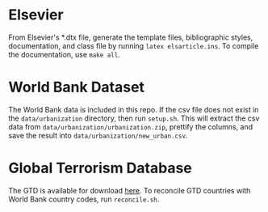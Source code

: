 # Elsevier
From Elsevier's *.dtx file, generate the template files, bibliographic styles, documentation, and class file by running `latex elsarticle.ins`. To compile the documentation, use `make all`.

# World Bank Dataset
The World Bank data is included in this repo.
If the csv file does not exist in the `data/urbanization` directory, then run `setup.sh`.
This will extract the csv data from `data/urbanization/urbanization.zip`, prettify the columns, and save the result into `data/urbanization/new_urban.csv`.

# Global Terrorism Database
The GTD is available for download [here](http://www.start.umd.edu/gtd/contact/).
To reconcile GTD countries with World Bank country codes, run `reconcile.sh`.
